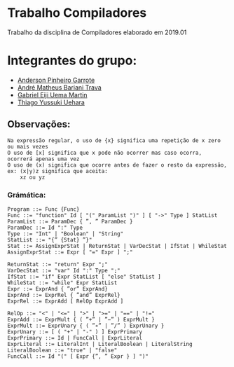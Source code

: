 # Trabalho Compiladores

Trabalho da disciplina de Compiladores elaborado em 2019.01

# Integrantes do grupo:
* [Anderson Pinheiro Garrote](https://github.com/AndersonGarrote)
* [André Matheus Bariani Trava](https://github.com/andrebariani)
* [Gabriel Eiji Uema Martin](https://github.com/eijiuema)
* [Thiago Yussuki Uehara](https://github.com/Yussuki)

## Observações:
    Na expressão regular, o uso de {x} significa uma repetição de x zero ou mais vezes
    O uso de [x] significa que x pode não ocorrer mas caso ocorra, ocorrerá apenas uma vez
    O uso de (x) significa que ocorre antes de fazer o resto da expressão, ex: (x|y)z significa que aceita:
        xz ou yz

### Grámática:
```
Program ::= Func {Func}
Func ::= "function" Id [ "(" ParamList ")" ] [ "->" Type ] StatList  
ParamList ::= ParamDec { ”, ” ParamDec }  
ParamDec ::= Id ":" Type  
Type ::= "Int" | "Boolean" | "String"  
StatList ::= "{” {Stat} ”}"  
Stat ::= AssignExprStat | ReturnStat | VarDecStat | IfStat | WhileStat  
AssignExprStat ::= Expr [ "=" Expr ] ";"  

ReturnStat ::= "return" Expr ";"  
VarDecStat ::= "var" Id ":" Type ";"  
IfStat ::= "if" Expr StatList [ "else" StatList ]  
WhileStat ::= "while" Expr StatList  
Expr ::= ExprAnd { ”or” ExprAnd}  
ExprAnd ::= ExprRel { ”and” ExprRel}  
ExprRel ::= ExprAdd [ RelOp ExprAdd ]  

RelOp ::= "<" | "<=" | ">" | ">=" | "==" | "!="  
ExprAdd ::= ExprMult { ( ”+” | ”−” ) ExprMult }  
ExprMult ::= ExprUnary { ( ”∗” | ”/” ) ExprUnary }  
ExprUnary ::= [ ( "+" | "-" ) ] ExprPrimary  
ExprPrimary ::= Id | FuncCall | ExprLiteral  
ExprLiteral ::= LiteralInt | LiteralBoolean | LiteralString  
LiteralBoolean ::= "true" | "false"  
FuncCall ::= Id "(" [ Expr {”, ” Expr } ] ")"
```
